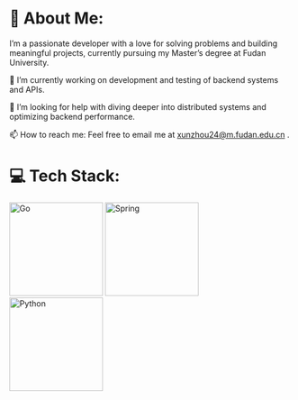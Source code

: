 <!--
**SmilingPixel/SmilingPixel** is a ✨ _special_ ✨ repository because its `README.md` (this file) appears on your GitHub profile.

Here are some ideas to get you started:

- 🔭 I’m currently working on ...
- 🌱 I’m currently learning ...
- 👯 I’m looking to collaborate on ...
- 🤔 I’m looking for help with ...
- 💬 Ask me about ...
- 📫 How to reach me: ...
- 😄 Pronouns: ...
- ⚡ Fun fact: ...
-->

# 💫 About Me:
I’m a passionate developer with a love for solving problems and building meaningful projects, currently pursuing my Master’s degree at Fudan University.

🔭 I’m currently working on development and testing of backend systems and APIs.

🤔 I’m looking for help with diving deeper into distributed systems and optimizing backend performance.

📫 How to reach me: Feel free to email me at xunzhou24@m.fudan.edu.cn .



# 💻 Tech Stack:

<img src="https://cdn.jsdelivr.net/npm/simple-icons@v14/icons/go.svg" alt="Go" width="166" height="166">
<img src="https://cdn.jsdelivr.net/npm/simple-icons@v14/icons/spring.svg" alt="Spring" width="166" height="166">
<img src="https://cdn.jsdelivr.net/npm/simple-icons@v14/icons/python.svg" alt="Python" width="166" height="166">



